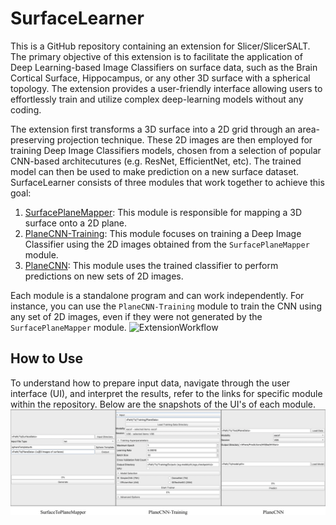 # SurfaceLearner
This is a GitHub repository containing an extension for Slicer/SlicerSALT. The primary objective of this extension is to facilitate the application of Deep Learning-based Image Classifiers on surface data, such as the Brain Cortical Surface, Hippocampus, or any other 3D surface with a spherical topology. The extension provides a user-friendly interface allowing users to effortlessly train and utilize complex deep-learning models without any coding.

The extension first transforms a 3D surface into a 2D grid through an area-preserving projection technique. These 2D images are then employed for training Deep Image Classifiers models, chosen from a selection of popular CNN-based architecutures (e.g. ResNet, EfficientNet, etc). The trained model can then be used to make prediction on a new surface dataset. SurfaceLearner consists of three modules that work together to achieve this goal:

1. [SurfacePlaneMapper](https://github.com/mturja-vf-ic-bd/SlicerDeepLearningUI/tree/update_reame_files/GeometryImage): This module is responsible for mapping a 3D surface onto a 2D plane.
2. [PlaneCNN-Training](https://github.com/mturja-vf-ic-bd/SlicerDeepLearningUI/tree/update_reame_files/DeepLearner): This module focuses on training a Deep Image Classifier using the 2D images obtained from the `SurfacePlaneMapper` module.
3. [PlaneCNN](https://github.com/mturja-vf-ic-bd/SlicerDeepLearningUI/tree/update_reame_files/Inference): This module uses the trained classifier to perform predictions on new sets of 2D images.

Each module is a standalone program and can work independently. For instance, you can use the `PlaneCNN-Training` module to train the CNN using any set of 2D images, even if they were not generated by the `SurfacePlaneMapper` module.
![ExtensionWorkflow](SurfaceLearnerWorkflow.png)

## How to Use
To understand how to prepare input data, navigate through the user interface (UI), and interpret the results, refer to the links for specific module within the repository. Below are the snapshots of the UI's of each module.
![ExtensionUIs](SurfaceLearnerOverviewImage.png)
